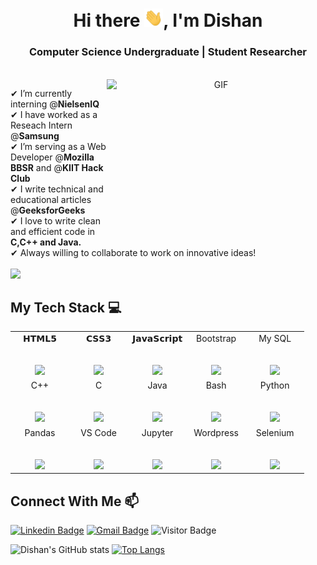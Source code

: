 <h1 align="center">Hi there <img src="https://raw.githubusercontent.com/ABSphreak/ABSphreak/master/gifs/Hi.gif" width="30px">, I'm Dishan</h1>
<h3 align="center">Computer Science Undergraduate | Student Researcher </h3>
<p align="center">
<br>
<img align="right" alt="GIF" src="https://github.com/demartini/demartini/blob/master/code.gif?raw=true" width="350" height="240" />



✔ I’m currently interning @**NielsenIQ** <br>
✔ I have worked as a Reseach Intern @**Samsung** <br>
✔ I’m serving as a Web Developer @**Mozilla BBSR** and  @**KIIT Hack Club** <br>
✔ I write technical and educational articles @**GeeksforGeeks** <br>
✔ I love to write clean and efficient code in **C,C++ and Java.** <br>
✔ Always willing to collaborate to work on innovative ideas! <br>
  <br>
  <a target="_blank" href="https://dishanp.github.io/MyPortfolio_/"><img src="https://img.shields.io/badge/-WEB-FF4088?style=for-the-badge&logo=Hugo&logoColor=white"></img></a>
<br>



## My Tech Stack 💻

<table>
  <tbody>
    <tr valign="top">
      <td width="20%" align="center">
        <span>𝗛𝗧𝗠𝗟𝟱</span><br><br><br>
        <img height="64px" src="https://cdn.svgporn.com/logos/html-5.svg">
      </td>
      <td width="20%" align="center">
        <span>𝗖𝗦𝗦𝟯</span><br><br><br>
        <img height="64px" src="https://cdn.svgporn.com/logos/css-3.svg">
      </td>
      <td width="20%" align="center">
        <span>𝗝𝗮𝘃𝗮𝗦𝗰𝗿𝗶𝗽𝘁</span><br><br><br>
        <img height="64px" src="https://cdn.svgporn.com/logos/javascript.svg">
      </td>
      <td width="20%" align="center">
        <span>Bootstrap</span><br><br><br>
        <img height="64px" src="https://cdn.svgporn.com/logos/bootstrap.svg">
      </td>
      <td width="20%" align="center">
        <span>My SQL</span><br><br><br>
        <img height="64px" src="https://cdn.svgporn.com/logos/mysql.svg">
      </td>                                                                
    </tr>
    <tr valign="top">
      <td width="20%" align="center">
        <span>C++</span><br><br><br>
        <img height="64px" src="https://cdn.svgporn.com/logos/c-plusplus.svg">
      </td>
      <td width="20%" align="center">
        <span>C</span><br><br><br>
        <img height="64px" src="https://www.mycplus.com/mycplus/wp-content/uploads/2020/10/c.png">
      </td>
      <td width="20%" align="center">
        <span>Java</span><br><br><br>
        <img height="64px" src="https://cdn.svgporn.com/logos/java.svg">
      </td>
      <td width="20%" align="center">
        <span>Bash</span><br><br><br>
        <img height="64px" src="https://cdn.svgporn.com/logos/bash-icon.svg">
      </td>
      <td width="20%" align="center">
        <span>Python</span><br><br><br>
        <img height="64px" src="https://cdn.svgporn.com/logos/python.svg">
      </td>
    </tr>
    <tr valign="top">
      <td width="20%" align="center">
        <span>Pandas</span><br><br><br>
        <img height="64px" src="https://pandas.pydata.org/static/img/pandas_white.svg">
      </td>
      <td width="20%" align="center">
        <span>VS Code</span><br><br><br>
        <img height="64px" src="https://cdn.svgporn.com/logos/visual-studio-code.svg">
      </td>
      <td width="20%" align="center">
        <span>Jupyter</span><br><br><br>
        <img height="64px" src="https://cdn.svgporn.com/logos/jupyter.svg">
      </td>
      <td width="20%" align="center">
        <span>Wordpress</span><br><br><br>
        <img height="64px" src="https://cdn.svgporn.com/logos/wordpress-icon.svg">
      </td>
      <td width="20%" align="center">
        <span>Selenium</span><br><br><br>
        <img height="64px" src="https://cdn.svgporn.com/logos/selenium.svg">
      </td>
    </tr>
  </tbody>
</table>

## Connect With Me 📫
[![Linkedin Badge](https://img.shields.io/badge/-dishanp-blue?style=flat-square&logo=Linkedin&logoColor=white&link=https://www.linkedin.com/in/dishanp/)](https://www.linkedin.com/in/dishanp/)
[![Gmail Badge](https://img.shields.io/badge/-dishan.purkayastha@gmail.com-c14438?style=flat-square&logo=Gmail&logoColor=white&link=mailto:dishan.purkayastha@gmail.com)](mailto:dishan.purkayastha@gmail.com)
![Visitor Badge](https://visitor-badge.laobi.icu/badge?page_id=dishanp.dishanp)


![Dishan's GitHub stats](https://github-readme-stats.vercel.app/api?username=dishanp&show_icons=true&theme=gruvbox)
[![Top Langs](https://github-readme-stats.vercel.app/api/top-langs/?username=dishanp&layout=compact&theme=gruvbox)](https://github.com/dishanp/github-readme-stats)



